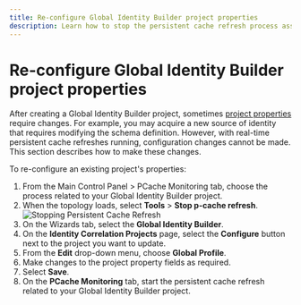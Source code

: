 ```yaml
---
title: Re-configure Global Identity Builder project properties
description: Learn how to stop the persistent cache refresh process associated with the virtual view created by the Global Identity Builder when configuration changes are needed in the project.
---
```


# Re-configure Global Identity Builder project properties

After creating a Global Identity Builder project, sometimes [project properties](../create-projects/project-properties.md) require changes. For example, you may acquire a new source of identity that requires modifying the schema definition. However, with real-time persistent cache refreshes running, configuration changes cannot be made. This section describes how to make these changes.

To re-configure an existing project's properties:

1. From the Main Control Panel > PCache Monitoring tab, choose the process related to your Global Identity Builder project.
1. When the topology loads, select **Tools** > **Stop p-cache refresh**.
    ![Stopping Persistent Cache Refresh](../media/image73.png)
1. On the Wizards tab, select the **Global Identity Builder**.
1. On the **Identity Correlation Projects** page, select the **Configure** button next to the project you want to update.
1. From the **Edit** drop-down menu, choose **Global Profile**.
1. Make changes to the project property fields as required.
1. Select **Save**.
1. On the **PCache Monitoring** tab, start the persistent cache refresh related to your Global Identity Builder project.
